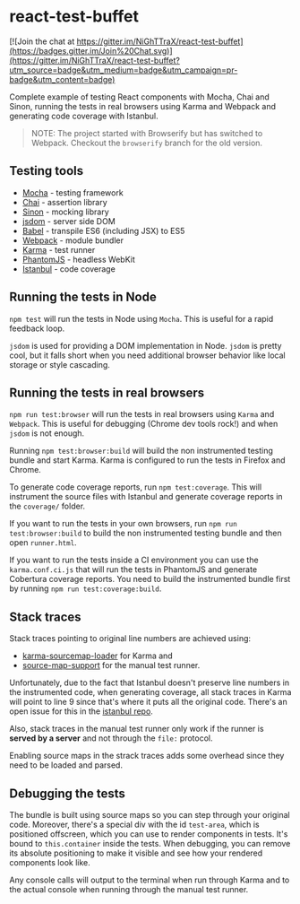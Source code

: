 react-test-buffet
=================

[![Join the chat at https://gitter.im/NiGhTTraX/react-test-buffet](https://badges.gitter.im/Join%20Chat.svg)](https://gitter.im/NiGhTTraX/react-test-buffet?utm_source=badge&utm_medium=badge&utm_campaign=pr-badge&utm_content=badge)

Complete example of testing React components with Mocha, Chai and Sinon, running
the tests in real browsers using Karma and Webpack and generating code
coverage with Istanbul.

> NOTE: The project started with Browserify but has switched to Webpack.
> Checkout the `browserify` branch for the old version.


## Testing tools

- [Mocha](http://mochajs.org/) - testing framework
- [Chai](http://chaijs.com) - assertion library
- [Sinon](http://sinonjs.org) - mocking library
- [jsdom](https://github.com/tmpvar/jsdom) - server side DOM
- [Babel](https://babeljs.io/) - transpile ES6 (including JSX) to ES5
- [Webpack](https://webpack.github.io/) - module bundler
- [Karma](http://karma-runner.github.io/0.12/index.html) - test runner
- [PhantomJS](http://phantomjs.org/) - headless WebKit
- [Istanbul](http://gotwarlost.github.io/istanbul/) - code coverage


## Running the tests in Node

`npm test` will run the tests in Node using `Mocha`. This is useful for a rapid
feedback loop.

`jsdom` is used for providing a DOM implementation in Node. `jsdom` is pretty
cool, but it falls short when you need additional browser behavior like local
storage or style cascading.


## Running the tests in real browsers

`npm run test:browser` will run the tests in real browsers using `Karma` and
`Webpack`. This is useful for debugging (Chrome dev tools rock!) and when
`jsdom` is not enough.

Running `npm test:browser:build` will build the non instrumented testing bundle
and start Karma. Karma is configured to run the tests in Firefox and Chrome.

To generate code coverage reports, run `npm test:coverage`. This will
instrument the source files with Istanbul and generate coverage reports in the
`coverage/` folder.

If you want to run the tests in your own browsers, run `npm run
test:browser:build` to build the non instrumented testing bundle and then open
`runner.html`.

If you want to run the tests inside a CI environment you can use the
`karma.conf.ci.js` that will run the tests in PhantomJS and generate Cobertura
coverage reports. You need to build the instrumented bundle first by running
`npm run test:coverage:build`.


## Stack traces

Stack traces pointing to original line numbers are achieved using:
- [karma-sourcemap-loader](https://github.com/demerzel3/karma-sourcemap-loader)
  for Karma and
- [source-map-support](https://github.com/evanw/node-source-map-support) for the
  manual test runner.

Unfortunately, due to the fact that Istanbul doesn't preserve line numbers in
the instrumented code, when generating coverage, all stack traces in Karma will
point to line 9 since that's where it puts all the original code. There's an
open issue for this in the [istanbul
repo](https://github.com/gotwarlost/istanbul/issues/274).

Also, stack traces in the manual test runner only work if the runner is **served
by a server** and not through the `file:` protocol.

Enabling source maps in the strack traces adds some overhead since they need to
be loaded and parsed.


## Debugging the tests

The bundle is built using source maps so you can step through your original
code. Moreover, there's a special div with the id `test-area`, which is
positioned offscreen, which you can use to render components in tests. It's
bound to `this.container` inside the tests. When debugging, you can remove its
absolute positioning to make it visible and see how your rendered components
look like.

Any console calls will output to the terminal when run through Karma and to the
actual console when running through the manual test runner.
